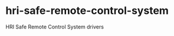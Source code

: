hri-safe-remote-control-system
==============================

HRI Safe Remote Control System drivers
